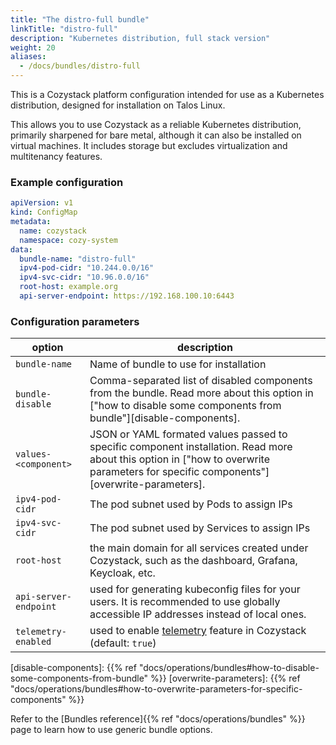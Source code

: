 ```yaml
---
title: "The distro-full bundle"
linkTitle: "distro-full"
description: "Kubernetes distribution, full stack version"
weight: 20
aliases:
  - /docs/bundles/distro-full
---
```


This is a Cozystack platform configuration intended for use as a Kubernetes distribution, designed for installation on Talos Linux.

This allows you to use Cozystack as a reliable Kubernetes distribution, primarily sharpened for bare metal, although it can also be installed on virtual machines.
It includes storage but excludes virtualization and multitenancy features.

### Example configuration

```yaml
apiVersion: v1
kind: ConfigMap
metadata:
  name: cozystack
  namespace: cozy-system
data:
  bundle-name: "distro-full"
  ipv4-pod-cidr: "10.244.0.0/16"
  ipv4-svc-cidr: "10.96.0.0/16"
  root-host: example.org
  api-server-endpoint: https://192.168.100.10:6443
```

### Configuration parameters

| option | description                                                                                                                                                                                         |
|--------|-----------------------------------------------------------------------------------------------------------------------------------------------------------------------------------------------------|
| `bundle-name` | Name of bundle to use for installation                                                                                                                                                              |
| `bundle-disable` | Comma-separated list of disabled components from the bundle. Read more about this option in ["how to disable some components from bundle"][disable-components].                     |
| `values-<component>` | JSON or YAML formated values passed to specific component installation. Read more about this option in ["how to overwrite parameters for specific components"][overwrite-parameters]. |
| `ipv4-pod-cidr` | The pod subnet used by Pods to assign IPs                                                                                                                                                           |
| `ipv4-svc-cidr` | The pod subnet used by Services to assign IPs                                                                                                                                                       |
| `root-host` | the main domain for all services created under Cozystack, such as the dashboard, Grafana, Keycloak, etc.                                                                                            |
| `api-server-endpoint` | used for generating kubeconfig files for your users. It is recommended to use globally accessible IP addresses instead of local ones.                                                               |
| `telemetry-enabled` | used to enable [telemetry](/docs/operations/telemetry/) feature in Cozystack (default: `true`)                                                                                                      |

[disable-components]: {{% ref "docs/operations/bundles#how-to-disable-some-components-from-bundle" %}}
[overwrite-parameters]: {{% ref "docs/operations/bundles#how-to-overwrite-parameters-for-specific-components" %}}

Refer to the [Bundles reference]{{% ref "docs/operations/bundles" %}} page to learn how to use generic bundle options.

